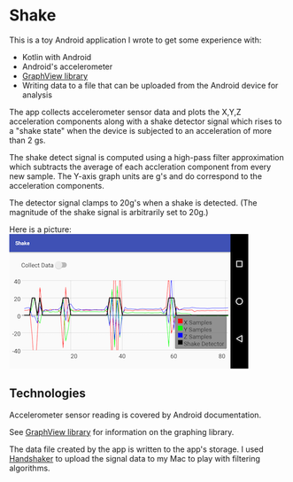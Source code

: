 # Shake  

This is a toy Android application I wrote to get some experience with:  
* Kotlin with Android  
* Android's accelerometer  
* [GraphView library](http://www.android-graphview.org/)  
* Writing data to a file that can be uploaded from the Android device for analysis

The app collects accelerometer sensor data and plots the X,Y,Z acceleration components along with a shake detector signal which rises to a "shake state" when the device is subjected to an acceleration of more than 2 gs.

The shake detect signal is computed using a high-pass filter approximation which subtracts the average of each accleration component from every new sample. The Y-axis graph units are g's and do correspond to the acceleration components.    

The detector signal clamps to 20g's when a shake is detected. (The magnitude of the shake signal is arbitrarily set to 20g.)

Here is a picture:  
![graph](docs/graph.png) 


## Technologies  

Accelerometer sensor reading is covered by Android documentation.  
  
See [GraphView library](http://www.android-graphview.org/) for information on the graphing library.    

The data file created by the app is written to the app's storage. I used [Handshaker](http://www.teamandroid.com/2017/03/19/handshaker-android-files-transfer-mac/) to upload the signal data to my Mac to play with filtering algorithms.







